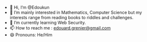 - 👋 Hi, I’m @Edoukun
- 👀 I’m mainly interested in Mathematics, Computer Science but my interests range from reading books to riddles and challenges.
- 🌱 I’m currently learning Web Security.
- 📫 How to reach me : edouard.grenier@gmail.com
- 😄 Pronouns: He/Him

<!---
Edoukun/Edoukun is a ✨ special ✨ repository because its `README.md` (this file) appears on your GitHub profile.
You can click the Preview link to take a look at your changes.
--->

